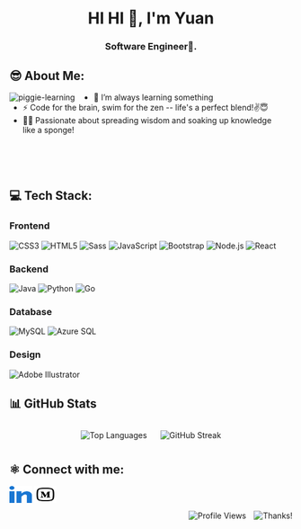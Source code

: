 <h1 align="center">HI HI 👋, I'm Yuan</h1>
<h3 align="center">Software Engineer🌟.</h3>

## 😎 About Me:

<div>
  <img align = "left" width = 150px alt="piggie-learning" src="https://i.giphy.com/media/v1.Y2lkPTc5MGI3NjExNGxwc3htNHcwZXJzZzQ5bjR4a3I1OWpqbzNrODc5ZW9veXduNGF4bSZlcD12MV9pbnRlcm5hbF9naWZfYnlfaWQmY3Q9Zw/tHufwMDTUi20E/giphy.gif"/>
  <div style="flex: 1; padding-right: 20px;">
    <ul>
      <li>🌱 I’m always learning something</li>
      <li>⚡ Code for the brain, swim for the zen -- life's a perfect blend!✌😇</li>
      <li>👩‍🎓 Passionate about spreading wisdom and soaking up knowledge like a sponge!</li>
    </ul>
  </div>
</div>

<br>
<br>
<br>

## 💻 Tech Stack:
### Frontend
![CSS3](https://img.shields.io/badge/CSS3-%231572B6.svg?style=for-the-badge&logo=css3&logoColor=white)
![HTML5](https://img.shields.io/badge/HTML5-%23E34F26.svg?style=for-the-badge&logo=html5&logoColor=white)
![Sass](https://img.shields.io/badge/Sass-%23CC6699.svg?style=for-the-badge&logo=sass&logoColor=white)
![JavaScript](https://img.shields.io/badge/JavaScript-%23F7DF1E.svg?style=for-the-badge&logo=javascript&logoColor=black)
![Bootstrap](https://img.shields.io/badge/Bootstrap-%23563D7C.svg?style=for-the-badge&logo=bootstrap&logoColor=white)
![Node.js](https://img.shields.io/badge/Node.js-%23339933.svg?style=for-the-badge&logo=node.js&logoColor=white)
![React](https://img.shields.io/badge/React-%2361DAFB.svg?style=for-the-badge&logo=react&logoColor=black)

### Backend
![Java](https://img.shields.io/badge/Java-%23ED8B00.svg?style=for-the-badge&logo=openjdk&logoColor=white)
![Python](https://img.shields.io/badge/Python-%233776AB.svg?style=for-the-badge&logo=python&logoColor=white)
![Go](https://img.shields.io/badge/Go-%2300ADD8.svg?style=for-the-badge&logo=go&logoColor=white)

### Database
![MySQL](https://img.shields.io/badge/MySQL-%234479A1.svg?style=for-the-badge&logo=mysql&logoColor=white)
![Azure SQL](https://img.shields.io/badge/Azure%20SQL-%230072C6.svg?style=for-the-badge&logo=microsoft-azure&logoColor=white)

### Design
![Adobe Illustrator](https://img.shields.io/badge/Adobe%20Illustrator-%23FF9A00.svg?style=for-the-badge&logo=adobe%20illustrator&logoColor=white)

## 📊 GitHub  Stats
<div align="center">
  <img src="https://github-readme-stats.vercel.app/api/top-langs/?username=YuanshuCai&layout=compact&theme=dark&bg_color=#808080" alt="Top Languages" style="display: inline-block; margin: 10px;">

  <img src="https://github-readme-streak-stats.herokuapp.com?user=YuanshuCai&theme=dark" alt="GitHub Streak" style="display: inline-block; margin: 10px;">
</div>

## ⚛ Connect with me:
<p align="left">
  <a href="https://www.linkedin.com/in/yuanshucai/" target="blank"><img align="center"
      src="./assets/imgs/linked-in-alt.svg"
      alt="linkedin" height="30" width="40" /></a>
  <a href="https://medium.com/@caicaicaiiii" target="blank"><img align="center"
      src="./assets/imgs/medium.svg"
      alt="adampithewan" height="30" width="40" /></a>
</p>

<div align="right">
  <img src="https://komarev.com/ghpvc/?username=YuanshuCai&label=Profile%20views&color=b3e6ff&style=plastic" alt="Profile Views" />
  <img src="https://img.shields.io/badge/thank%20you%20for%20swing%20by-4dc3ff" alt="Thanks!" style="margin-left: 10px;" />
</div>

